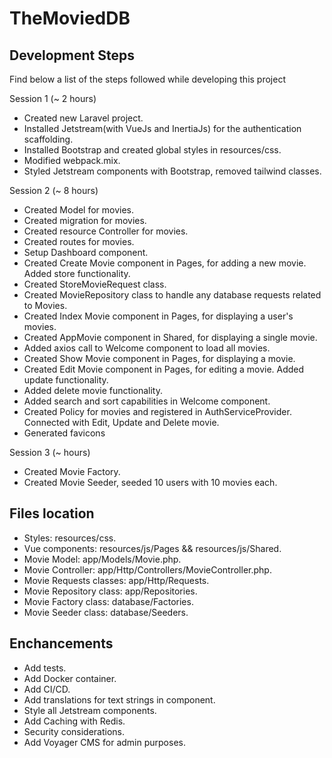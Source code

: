 # TheMoviedDB

## Development Steps

Find below a list of the steps followed while developing this project

Session 1 (~ 2 hours)

-   Created new Laravel project.
-   Installed Jetstream(with VueJs and InertiaJs) for the authentication scaffolding.
-   Installed Bootstrap and created global styles in resources/css.
-   Modified webpack.mix.
-   Styled Jetstream components with Bootstrap, removed tailwind classes.

Session 2 (~ 8 hours)

-   Created Model for movies.
-   Created migration for movies.
-   Created resource Controller for movies.
-   Created routes for movies.
-   Setup Dashboard component.
-   Created Create Movie component in Pages, for adding a new movie. Added store functionality.
-   Created StoreMovieRequest class.
-   Created MovieRepository class to handle any database requests related to Movies.
-   Created Index Movie component in Pages, for displaying a user's movies.
-   Created AppMovie component in Shared, for displaying a single movie.
-   Added axios call to Welcome component to load all movies.
-   Created Show Movie component in Pages, for displaying a movie.
-   Created Edit Movie component in Pages, for editing a movie. Added update functionality.
-   Added delete movie functionality.
-   Added search and sort capabilities in Welcome component.
-   Created Policy for movies and registered in AuthServiceProvider. Connected with Edit, Update and Delete movie.
-   Generated favicons

Session 3 (~ hours)

-   Created Movie Factory.
-   Created Movie Seeder, seeded 10 users with 10 movies each.

## Files location

-   Styles: resources/css.
-   Vue components: resources/js/Pages && resources/js/Shared.
-   Movie Model: app/Models/Movie.php.
-   Movie Controller: app/Http/Controllers/MovieController.php.
-   Movie Requests classes: app/Http/Requests.
-   Movie Repository class: app/Repositories.
-   Movie Factory class: database/Factories.
-   Movie Seeder class: database/Seeders.

## Enchancements

-   Add tests.
-   Add Docker container.
-   Add CI/CD.
-   Add translations for text strings in component.
-   Style all Jetstream components.
-   Add Caching with Redis.
-   Security considerations.
-   Add Voyager CMS for admin purposes.
